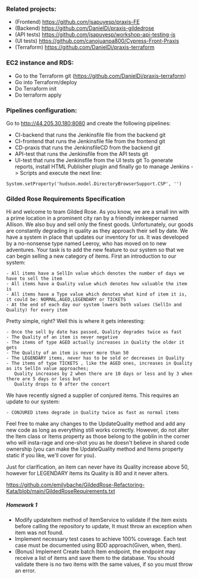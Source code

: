### Related projects:

- (Frontend) https://github.com/jsapuyesp/praxis-FE
- (Backend) https://github.com/DanielDi/praxis-gildedrose
- (API tests) https://github.com/jsapuyesp/workshop-api-testing-js
- (UI tests) https://github.com/canojuanpa800/Cypress-Front-Praxis
- (Terraform) https://github.com/DanielDi/praxis-terraform

### EC2 instance and RDS:
- Go to the Terraform git (https://github.com/DanielDi/praxis-terraform)
- Go into Terraform/deploy
- Do Terraform init
- Do terraform apply

### Pipelines configuration:
Go to http://44.205.30.180:8080 and create the following pipelines:
- CI-backend that runs the Jenkinsfile file from the backend git
- CI-frontend that runs the Jenkinsfile file from the frontend git
- CD-praxis that runs the JenkinsfileCD from the backend git
- API-test that runs the Jenkinsfile from the API tests git
- UI-test that runs the Jenkinsfile from the UI tests git
To generate reports, install HTML Publisher plugin and finally go to manage Jenkins -> Scripts and execute the next line: 
```
System.setProperty('hudson.model.DirectoryBrowserSupport.CSP', '')
```

### Gilded Rose Requirements Specification

Hi and welcome to team Gilded Rose. As you know, we are a small inn with a prime location in a
prominent city ran by a friendly innkeeper named Allison. We also buy and sell only the finest goods.
Unfortunately, our goods are constantly degrading in quality as they approach their sell by date. We
have a system in place that updates our inventory for us. It was developed by a no-nonsense type named
Leeroy, who has moved on to new adventures. Your task is to add the new feature to our system so that
we can begin selling a new category of items. First an introduction to our system:

	- All items have a SellIn value which denotes the number of days we have to sell the item
	- All items have a Quality value which denotes how valuable the item is
	- All items have a Type value which denotes what kind of item it is, it could be: NORMAL,AGED,LEGENDARY or TICKETS
	- At the end of each day our system lowers both values (SellIn and Quality) for every item

Pretty simple, right? Well this is where it gets interesting:

	- Once the sell by date has passed, Quality degrades twice as fast
	- The Quality of an item is never negative
	- The items of type AGED actually increases in Quality the older it gets
	- The Quality of an item is never more than 50
	- The LEGENDARY items, never has to be sold or decreases in Quality
	- The items of type TICKETS , like the AGED ones, increases in Quality as its SellIn value approaches;
	   Quality increases by 2 when there are 10 days or less and by 3 when there are 5 days or less but
	   Quality drops to 0 after the concert

We have recently signed a supplier of conjured items. This requires an update to our system:

	- CONJURED items degrade in Quality twice as fast as normal items

Feel free to make any changes to the UpdateQuality method and add any new code as long as everything
still works correctly. However, do not alter the Item class or Items property as those belong to the
goblin in the corner who will insta-rage and one-shot you as he doesn't believe in shared code
ownership (you can make the UpdateQuality method and Items property static if you like, we'll cover
for you).

Just for clarification, an item can never have its Quality increase above 50, however for LEGENDARY items
its Quality is 80 and it never alters.

https://github.com/emilybache/GildedRose-Refactoring-Kata/blob/main/GildedRoseRequirements.txt


##### Homework 1
- Modify updateItem method of ItemService to validate if the item exists before calling the repository to update, It must throw an exception when item was not found.
- Implement necessary test cases to achieve 100% coverage. Each test case must be documented using BDD approach(Given, when, then).
- (Bonus) Implement Create batch Item endpoint, the endpoint may receive a list of items and save them to the database. You should validate there is no two items with the same values, if so you must throw an error.  
